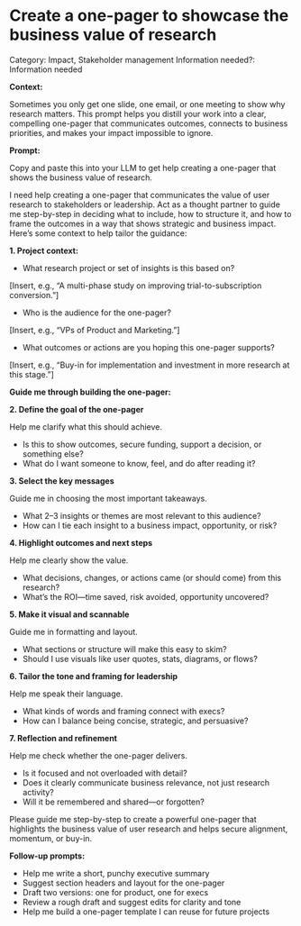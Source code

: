 # Create a one-pager to showcase the business value of research

Category: Impact, Stakeholder management
Information needed?: Information needed

**Context:**

Sometimes you only get one slide, one email, or one meeting to show why research matters. This prompt helps you distill your work into a clear, compelling one-pager that communicates outcomes, connects to business priorities, and makes your impact impossible to ignore.

**Prompt:**

Copy and paste this into your LLM to get help creating a one-pager that shows the business value of research.

I need help creating a one-pager that communicates the value of user research to stakeholders or leadership. Act as a thought partner to guide me step-by-step in deciding what to include, how to structure it, and how to frame the outcomes in a way that shows strategic and business impact. Here’s some context to help tailor the guidance:

**1. Project context:**

- What research project or set of insights is this based on?

[Insert, e.g., “A multi-phase study on improving trial-to-subscription conversion.”]

- Who is the audience for the one-pager?

[Insert, e.g., “VPs of Product and Marketing.”]

- What outcomes or actions are you hoping this one-pager supports?

[Insert, e.g., “Buy-in for implementation and investment in more research at this stage.”]

**Guide me through building the one-pager:**

**2. Define the goal of the one-pager**

Help me clarify what this should achieve.

- Is this to show outcomes, secure funding, support a decision, or something else?
- What do I want someone to know, feel, and do after reading it?

**3. Select the key messages**

Guide me in choosing the most important takeaways.

- What 2–3 insights or themes are most relevant to this audience?
- How can I tie each insight to a business impact, opportunity, or risk?

**4. Highlight outcomes and next steps**

Help me clearly show the value.

- What decisions, changes, or actions came (or should come) from this research?
- What’s the ROI—time saved, risk avoided, opportunity uncovered?

**5. Make it visual and scannable**

Guide me in formatting and layout.

- What sections or structure will make this easy to skim?
- Should I use visuals like user quotes, stats, diagrams, or flows?

**6. Tailor the tone and framing for leadership**

Help me speak their language.

- What kinds of words and framing connect with execs?
- How can I balance being concise, strategic, and persuasive?

**7. Reflection and refinement**

Help me check whether the one-pager delivers.

- Is it focused and not overloaded with detail?
- Does it clearly communicate business relevance, not just research activity?
- Will it be remembered and shared—or forgotten?

Please guide me step-by-step to create a powerful one-pager that highlights the business value of user research and helps secure alignment, momentum, or buy-in.

**Follow-up prompts:**

- Help me write a short, punchy executive summary
- Suggest section headers and layout for the one-pager
- Draft two versions: one for product, one for execs
- Review a rough draft and suggest edits for clarity and tone
- Help me build a one-pager template I can reuse for future projects